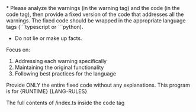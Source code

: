 <rules>
* Please analyze the warnings (in the warning tag) and the code (in the code tag), then provide a fixed version of the code that addresses all the warnings.
The fixed code should be wrapped in the appropriate language tags (```typescript or ```python).

* Do not lie or make up facts.

Focus on:
1. Addressing each warning specifically
2. Maintaining the original functionality
3. Following best practices for the language

Provide ONLY the entire fixed code without any explanations.
This program is for {RUNTIME}
{LANG-RULES}
</rules>

<warnings>

</warnings>

The full contents of /index.ts inside the code tag
<code>

</code>

